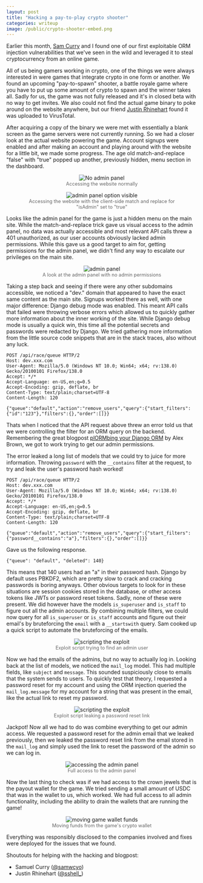 ```yaml
---
layout: post
title: "Hacking a pay-to-play crypto shooter"
categories: writeup
image: /public/crypto-shooter-embed.png
---
```


Earlier this month, [Sam Curry](https://x.com/samwcyo) and I found one of our first exploitable ORM injection vulnerabilities that we've seen in the wild and leveraged it to steal cryptocurrency from an online game.

All of us being gamers working in crypto, one of the things we were always interested in were games that integrate crypto in one form or another. We found an upcoming "pay-to-spawn" shooter, a battle royale game where you have to put up some amount of crypto to spawn and the winner takes all.
Sadly for us, the game was not fully released and it's in closed beta with no way to get invites. 
We also could not find the actual game binary to poke around on the website anywhere, but our friend [Justin Rhinehart](https://x.com/sshell_) found it was uploaded to VirusTotal.

After acquiring a copy of the binary we were met with essentially a blank screen as the game servers were not currently running. So we had a closer look at the actual website powering the game. Account signups were enabled and after making an account and playing around with the website for a little bit, we made some progress. The age old match-and-replace "false" with "true" popped up another, previously hidden, menu section in the dashboard.

<figure style="text-align: center;">
  <img src="{{ '/public/no-admin.png' | relative_url }}" alt="No admin panel" class="imgCenter">
  <figcaption style="font-size: 0.9em; color: #666;">Accessing the website normally</figcaption>
</figure>

<figure style="text-align: center;">
  <img src="{{ '/public/admin-mr.png' | relative_url }}" alt="admin panel option visible" class="imgCenter">
  <figcaption style="font-size: 0.9em; color: #666;">Accessing the website with the client-side match and replace for "isAdmin" set to "true"</figcaption>
</figure>

Looks like the admin panel for the game is just a hidden menu on the main site. While the match-and-replace trick gave us visual access to the admin panel, no data was actually accessible and most relevant API calls threw a 401 unauthorized, as our user accounts obviously lacked admin permissions. While this gave us a good target to aim for, getting permissions for the admin panel, we didn't find any way to escalate our privileges on the main site.

<figure style="text-align: center;">
  <img src="{{ '/public/admin-panel.png' | relative_url }}" alt="admin panel" class="imgCenter">
  <figcaption style="font-size: 0.9em; color: #666;">A look at the admin panel with no admin permissions</figcaption>
</figure>

Taking a step back and seeing if there were any other subdomains accessible, we noticed a "dev." domain that appeared to have the exact same content as the main site. Signups worked there as well, with one major difference: Django debug mode was enabled. This meant API calls that failed were throwing verbose errors which allowed us to quickly gather more information about the inner working of the site. 
While Django debug mode is usually a quick win, this time all the potential secrets and passwords were redacted by Django.
We tried gathering more information from the little source code snippets that are in the stack traces, also without any luck.
```
POST /api/race/queue HTTP/2
Host: dev.xxx.com
User-Agent: Mozilla/5.0 (Windows NT 10.0; Win64; x64; rv:138.0) Gecko/20100101 Firefox/138.0
Accept: */*
Accept-Language: en-US,en;q=0.5
Accept-Encoding: gzip, deflate, br
Content-Type: text/plain;charset=UTF-8
Content-Length: 120

{"queue":"default","action":"remove_users","query":{"start_filters":{"id":"123"},"filters":{},"order":[]}}
```
Thats when I noticed that the API request above threw an error told us that we were controlling the filter for an ORM query on the backend.
Remembering the great blogpost [plORMbing your Django ORM](https://www.elttam.com/blog/plormbing-your-django-orm/) by Alex Brown, we got to work trying to get our admin permissions. 

The error leaked a long list of models that we could try to juice for more information. Throwing `password` with the `__contains` filter at the request, to try and leak the user's password hash worked!
```
POST /api/race/queue HTTP/2
Host: dev.xxx.com
User-Agent: Mozilla/5.0 (Windows NT 10.0; Win64; x64; rv:138.0) Gecko/20100101 Firefox/138.0
Accept: */*
Accept-Language: en-US,en;q=0.5
Accept-Encoding: gzip, deflate, br
Content-Type: text/plain;charset=UTF-8
Content-Length: 120

{"queue":"default","action":"remove_users","query":{"start_filters":{"password__contains":"a"},"filters":{},"order":[]}}
```
Gave us the following response.
```
{"queue": "default", "deleted": 140}
```
This means that 140 users had an "a" in their password hash. Django by default uses PBKDF2, which are pretty slow to crack and cracking passwords is boring anyways.
Other obvious targets to look for in these situations are session cookies stored in the database, or other access tokens like JWTs or password reset tokens. 
Sadly, none of these were present. 
We did however have the models `is_superuser` and `is_staff` to figure out all the admin accounts. 
By combining multiple filters, we could now query for all `is_superuser` or `is_staff` accounts and figure out their email's by bruteforcing the `email` with a `__startswith` query.
Sam cooked up a quick script to automate the bruteforcing of the emails.

<figure style="text-align: center;">
  <img src="{{ '/public/script.png' | relative_url }}" alt="scripting the exploit" class="imgCenter">
  <figcaption style="font-size: 0.9em; color: #666;">Exploit script trying to find an admin user</figcaption>
</figure>

Now we had the emails of the admins, but no way to actually log in. Looking back at the list of models, we noticed the `mail_log` model.
This had multiple fields, like `subject` and `message`. This sounded suspiciously close to emails that the system sends to users.
To quickly test that theory, I requested a password reset for my account and using the ORM injection queried the `mail_log.message` for my account for a string that was present in the email, like the actual link to reset my password.

<figure style="text-align: center;">
  <img src="{{ '/public/pw-reset.png' | relative_url }}" alt="scripting the exploit" class="imgCenter">
  <figcaption style="font-size: 0.9em; color: #666;">Exploit script leaking a password reset link</figcaption>
</figure>

Jackpot! Now all we had to do was combine everything to get our admin access.
We requested a password reset for the admin email that we leaked previously, then we leaked the password reset link from the email stored in the `mail_log` and simply used the link to reset the password of the admin so we can log in.

<figure style="text-align: center;">
  <img src="{{ '/public/admin-access.png' | relative_url }}" alt="accessing the admin panel" class="imgCenter">
  <figcaption style="font-size: 0.9em; color: #666;">Full access to the admin panel</figcaption>
</figure>

Now the last thing to check was if we had access to the crown jewels that is the payout wallet for the game. We tried sending a small amount of USDC that was in the wallet to us, which worked. We had full access to all admin functionality, including the ability to drain the wallets that are running the game!

<figure style="text-align: center;">
  <img src="{{ '/public/jackpot.png' | relative_url }}" alt="moving game wallet funds" class="imgCenter">
  <figcaption style="font-size: 0.9em; color: #666;">Moving funds from the game's crypto wallet</figcaption>
</figure>

Everything was responsibly disclosed to the companies involved and fixes were deployed for the issues that we found.

Shoutouts for helping with the hacking and blogpost:
- Samuel Curry ([@samwcyo](https://x.com/samwcyo))
- Justin Rhinehart ([@sshell_](https://x.com/sshell_))